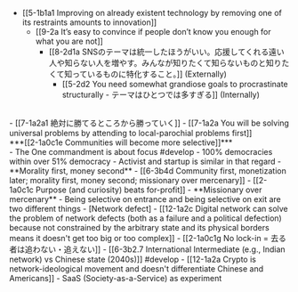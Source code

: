 - [[5-1b1a1 Improving on already existent technology by removing one of its restraints amounts to innovation]]
  - [[9-2a It’s easy to convince if people don’t know you enough for what you are not]]
    - [[8-2d1a SNSのテーマは統一したほうがいい。応援してくれる遠い人や知らない人を増やす。みんなが知りたくて知らないものと知りたくて知っているものに特化すること。]] (Externally)
      - [[5-2d2 You need somewhat grandiose goals to procrastinate structurally - テーマはひとつでは多すぎる]] (Internally)
<br>
- [[7-1a2a1 絶対に勝てるところから勝っていく]]
  - [[7-1a2a You will be solving universal problems by attending to local-parochial problems first]]
<br>
***[[2-1a0c1e Communities will become more selective]]***
<br>
- The One commandment is about focus #develop
- 100% democracies within over 51% democracy
- Activist and startup is similar in that regard
  - **Morality first, money second**
    - [[6-3b4d Community first, monetization later; morality first, money second; missionary over mercenary]]
      - [[2-1a0c1c Purpose (and curiosity) beats for-profit]]
				- **Missionary over mercenary**
  - Being selective on entrance and being selective on exit are two different things
    - [Network defect]
      - [[12-1a2c Digital network can solve the problem of network defects (both as a failure and a political defection) because not constrained by the arbitrary state and its physical borders means it doesn't get too big or too complex]]
				- [[2-1a0c1g No lock-in = 去る者は追わない・追えない]]
    - [[6-3b2.7 International Intermediate (e.g., Indian network) vs Chinese state (2040s)]] #develop 
      - [[12-1a2a Crypto is network-ideological movement and doesn't differentiate Chinese and Americans]]
  - SaaS (Society-as-a-Service) as experiment